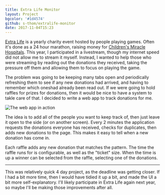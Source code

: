 ```yaml
---
title: Extra Life Monitor
layout: Project
bgcolor: '#1d4574'
github: s-thom/extralife-monitor
date: 2017-11-04T15:23
---
```


[Extra Life](https://www.extra-life.org/) is a yearly charity event hosted by people playing games. Often it's done as a 24 hour marathon, raising money for [Children's Miracle Hospitals](https://childrensmiraclenetworkhospitals.org/home/). This year, I participated in a livestream, though my internet speed did not allow me to stream it myself. Instead, I wanted to help those who were streaming by reading out the donations they received, taking the pressure off them and allowing them to focus on playing the game.

The problem was going to be keeping many tabs open and periodically refreshing them to see if any new donations had arrived, and having to remember which oneshad already been read out. If we were going to hold raffles for prizes for donations, then it would be nice to have a system to takle care of that. I decided to write a web app to track donations for me.

![The web app in action](/assets/projects/extralife-monitor/screen.png)

The idea is to add all of the people you want to keep track of, then just leave it open to the side (or on another screen). Every 2 minutes the application requests the donations everyone has received, checks for duplicates, then adds new donations to the page. This makes it easy to tell when a new donation has come in.

Each raffle adds any new donation that matches the pattern. The time the raffle runs for is configurable, as well as the "ticket" size. When the time is up a winner can be selected from the raffle, selecting one of the donations.

---

This was relatively quick 4 day project, as the deadline was getting closer. If I had a bit more time, then I would have tidied it up a bit, and made the UI a bit more self-explanatory. I'll likely participate in Extra Life again next year, so maybe I'll be making those improvements after all.
